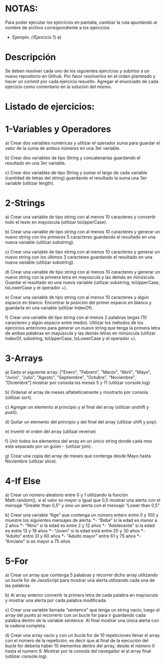 # NOTAS:

Para poder ejecutar los ejercicios en pantalla, cambiar la ruta apuntando al nombre de archivo correspondiente a los ejercicios.

* Ejemplo:
		<script src="../script-01/a"></script> //Ejercicio 1) a)

# Descripción
Se deben resolver cada uno de los siguientes ejercicios y subirlos a un nuevo repositorio en Github.
Por favor resolverlos en el orden planteado y hacer un commit por cada ejercicio resuelto.
Agregar el enunciado de cada ejercicio como comentario en la solución del mismo.

# Listado de ejercicios:
# 1-Variables y Operadores
a) Crear dos variables numéricas y utilizar el operador suma para guardar el valor de la suma de ambos números en una 3er variable.

b) Crear dos variables de tipo String y concatenarlas guardando el resultado en una 3er variable.

c) Crear dos variables de tipo String y sumar el largo de cada variable (cantidad de letras del string) guardando el resultado la suma una 3er variable (utilizar length).

# 2-Strings
a) Crear una variable de tipo string con al menos 10 caracteres y convertir todo el texto en mayúscula (utilizar toUpperCase).

b) Crear una variable de tipo string con al menos 10 caracteres y generar un nuevo string con los primeros 5 caracteres guardando el resultado en una nueva variable (utilizar substring).

c) Crear una variable de tipo string con al menos 10 caracteres y generar un nuevo string con los últimos 3 caracteres guardando el resultado en una nueva variable (utilizar substring).

d) Crear una variable de tipo string con al menos 10 caracteres y generar un nuevo string con la primera letra en mayúscula y las demás en minúscula. Guardar el resultado en una nueva variable (utilizar substring, toUpperCase, toLowerCase y el operador +).

e) Crear una variable de tipo string con al menos 10 caracteres y algún espacio en blanco. Encontrar la posición del primer espacio en blanco y guardarla en una variable (utilizar indexOf).

f) Crear una variable de tipo string con al menos 2 palabras largas (10 caracteres y algún espacio entre medio). Utilizar los métodos de los ejercicios anteriores para generar un nuevo string que tenga la primera letra de ambas palabras en mayúscula y las demás letras en minúscula (utilizar indexOf, substring, toUpperCase, toLowerCase y el operador +).


# 3-Arrays
a) Dado el siguiente array: ["Enero", "Febrero", "Marzo", "Abril", "Mayo", "Junio", "Julio", "Agosto", "Septiembre", "Octubre", "Noviembre", "Diciembre"] mostrar por consola los meses 5 y 11 (utilizar console.log)

b) Ordenar el array de meses alfabéticamente y mostrarlo por consola (utilizar sort).

c) Agregar un elemento al principio y al final del array (utilizar unshift y push).

d) Quitar un elemento del principio y del final del array (utilizar shift y pop).

e) Invertir el orden del array (utilizar reverse)

f) Unir todos los elementos del array en un único string donde cada mes este separado por un guión - (utilizar join).

g) Crear una copia del array de meses que contenga desde Mayo hasta Noviembre (utilizar slice).

# 4-If Else
a) Crear un número aleatorio entre 0 y 1 utilizando la función Math.random(), si el valor es mayor o igual que 0,5 mostrar una alerta con el mensaje “Greater than 0,5” y sino un alerta con el mensaje “Lower than 0,5”

b) Crear una variable “Age” que contenga un número entero entre 0 y 100 y muestre los siguientes mensajes de alerta:
*- “Bebe” si la edad es menor a 2 años
*- “Nino” si la edad es entre 2 y 12 años
*- “Adolecente” si la edad es entre 13 y 19 años
*- “Joven” si la edad está entre 20 y 30 años
*- “Adulto” entre 31 y 60 años
*- “Adulto mayor” entre 61 y 75 años
*- “Anciano” si es mayor a 75 años

# 5-For
a) Crear un array que contenga 5 palabras y recorrer dicho array utilizando un bucle for de JavaScript para mostrar una alerta utilizando cada una de las palabras.

b) Al array anterior convertir la primera letra de cada palabra en mayúscula y mostrar una alerta por cada palabra modificada.

c) Crear una variable llamada “sentence” que tenga un string vacío, luego al array del punto a) recorrerlo con un bucle for para ir guardando cada palabra dentro de la variable sentence. Al final mostrar una única alerta con la cadena completa.

d) Crear una array vacío y con un bucle for de 10 repeticiones llenar el array con el número de la repetición, es decir que al final de la ejecución del bucle for deberia haber 10 elementos dentro del array, desde el número 0 hasta al numero 9. Mostrar por la consola del navegador el al array final (utilizar console.log).
